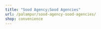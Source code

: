 ```yaml
---
title: "Sood Agency;Sood Agencies"
url: /palampur/sood-agency-sood-agencies/
shop: convenience
---
```


